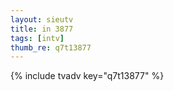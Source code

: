 ```yaml
--- 
layout: sieutv
title: in 3877
tags: [intv]
thumb_re: q7t13877
---
```

{% include tvadv key="q7t13877" %} 
